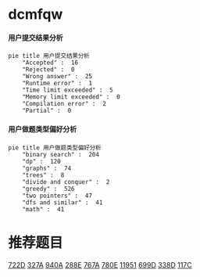 # dcmfqw

<!-- tabs:start -->



#### **用户提交结果分析**

```mermaid
pie title 用户提交结果分析
    "Accepted" :  16
    "Rejected" :  0
    "Wrong answer" :  25
    "Runtime error" :  1
    "Time limit exceeded" :  5
    "Memory limit exceeded" :  0
    "Compilation error" :  2
    "Partial" :  0
```

#### **用户做题类型偏好分析**

```mermaid
pie title 用户做题类型偏好分析
    "binary search" :  204
    "dp" :  120
    "graphs" :  74
    "trees" :  8
    "divide and conquer" :  2
    "greedy" :  526
    "two pointers" :  47
    "dfs and similar" :  41
    "math" :  41
```



<!-- tabs:end -->
# 推荐题目
[722D](https://codeforces.com/contest/722/problem/D)
[327A](https://codeforces.com/contest/327/problem/A)
[940A](https://codeforces.com/contest/940/problem/A)
[288E](https://codeforces.com/contest/288/problem/E)
[767A](https://codeforces.com/contest/767/problem/A)
[780E](https://codeforces.com/contest/780/problem/E)
[11951](https://codeforces.com/contest/1195/problem/1)
[699D](https://codeforces.com/contest/699/problem/D)
[338D](https://codeforces.com/contest/338/problem/D)
[117C](https://codeforces.com/contest/117/problem/C)
